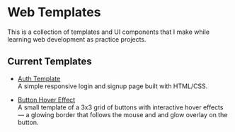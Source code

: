 # Web Templates

This is a collection of templates and UI components that I make while learning web development as practice projects.

## Current Templates
- [Auth Template](https://AliTarek75.github.io/web-templates/LoginTemplate/register.html)  
  A simple responsive login and signup page built with HTML/CSS.
  
- [Button Hover Effect](https://AliTarek75.github.io/web-templates/HoverEffect)  
A small template of a 3x3 grid of buttons with interactive hover effects — a glowing border that follows the mouse and and glow overlay on the button.
